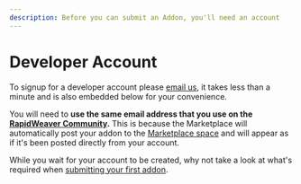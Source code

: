 ```yaml
---
description: Before you can submit an Addon, you'll need an account
---
```


# Developer Account

To signup for a developer account please [email us](mailto:rapidweaver@realmacsoftware.com), it takes less than a minute and is also embedded below for your convenience.

You will need to **use the same email address that you use on the** [**RapidWeaver Community**](https://community.realmacsoftware.com)**.** This is because the Marketplace will automatically post your addon to the [Marketplace space](https://community.realmacsoftware.com/c/marketplace/) and will appear as if it's been posted directly from your account.&#x20;

While you wait for your account to be created, why not take a look at what's required when [submitting your first addon](listing-addons.md).
